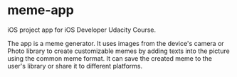 # meme-app
iOS project app for iOS Developer Udacity Course.

The app is a meme generator. It uses images from the device's camera or Photo library to create customizable memes by adding texts  into the picture using the common meme format. It can save the created meme to the user's library or share it to different platforms. 


